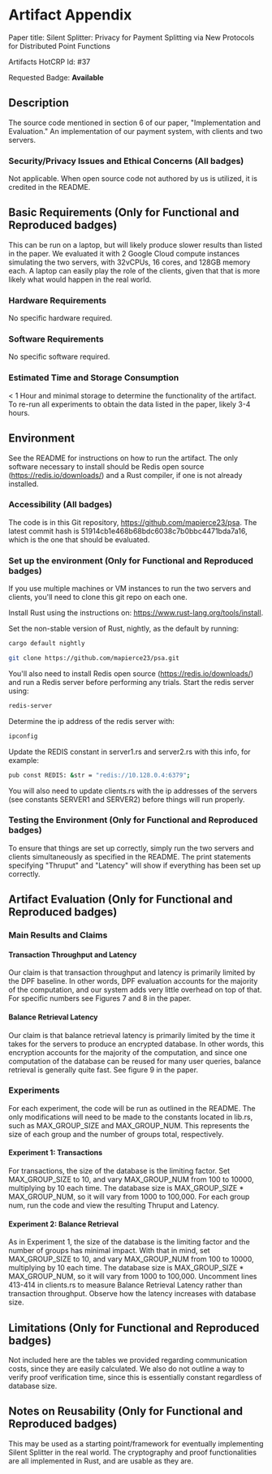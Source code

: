 # Artifact Appendix

Paper title:  Silent Splitter: Privacy for Payment Splitting via New Protocols for Distributed Point Functions 

Artifacts HotCRP Id: #37

Requested Badge: **Available**

## Description
The source code mentioned in section 6 of our paper, "Implementation and Evaluation." An implementation of our payment system, with clients and two servers. 

### Security/Privacy Issues and Ethical Concerns (All badges)
Not applicable. When open source code not authored by us is utilized, it is credited in the README. 

## Basic Requirements (Only for Functional and Reproduced badges)
This can be run on a laptop, but will likely produce slower results than listed in the paper. We evaluated it with 2 Google Cloud compute instances simulating the two servers, with 32vCPUs, 16 cores, and 128GB memory each. 
A laptop can easily play the role of the clients, given that that is more likely what would happen in the real world. 

### Hardware Requirements
No specific hardware required. 

### Software Requirements
No specific software required. 

### Estimated Time and Storage Consumption
< 1 Hour and minimal storage to determine the functionality of the artifact. To re-run all experiments to obtain the data listed in the paper, likely 3-4 hours. 

## Environment 
See the README for instructions on how to run the artifact. The only software necessary to install should be Redis open source (https://redis.io/downloads/) and a Rust compiler, if one is not already installed. 

### Accessibility (All badges)
The code is in this Git repository, https://github.com/mapierce23/psa. The latest commit hash is 51914cb1e468b68bdc6038c7b0bbc4471bda7a16, which is the one that should be evaluated. 

### Set up the environment (Only for Functional and Reproduced badges)
If you use multiple machines or VM instances to run the two servers and clients, you'll need to clone this git repo on each one. 

Install Rust using the instructions on: https://www.rust-lang.org/tools/install.

Set the non-stable version of Rust, nightly, as the default by running: 

```bash
cargo default nightly
```

```bash
git clone https://github.com/mapierce23/psa.git
```

You'll also need to install Redis open source (https://redis.io/downloads/) and run a Redis server before performing any trials. Start the redis server using:

```bash
redis-server
```

Determine the ip address of the redis server with:

```bash
ipconfig
```

Update the REDIS constant in server1.rs and server2.rs with this info, for example:

```bash
pub const REDIS: &str = "redis://10.128.0.4:6379";
```

You will also need to update clients.rs with the ip addresses of the servers (see constants SERVER1 and SERVER2) before things will run properly. 

### Testing the Environment (Only for Functional and Reproduced badges)
To ensure that things are set up correctly, simply run the two servers and clients simultaneously as specified in the README. The print statements specifying "Thruput" and "Latency" will show if everything has been set up correctly. 

## Artifact Evaluation (Only for Functional and Reproduced badges)

### Main Results and Claims

#### Transaction Throughput and Latency
Our claim is that transaction throughput and latency is primarily limited by the DPF baseline. In other words, DPF evaluation accounts for the majority of the computation, 
and our system adds very little overhead on top of that. For specific numbers see Figures 7 and 8 in the paper. 

#### Balance Retrieval Latency
Our claim is that balance retrieval latency is primarily limited by the time it takes for the servers to produce an encrypted database. In other words, this encryption accounts for the 
majority of the computation, and since one computation of the database can be reused for many user queries, balance retrieval is generally quite fast. See figure 9 in the paper. 

### Experiments 
For each experiment, the code will be run as outlined in the README. The only modifications will need to be made to the constants located in lib.rs, such as MAX_GROUP_SIZE and MAX_GROUP_NUM. This represents the 
size of each group and the number of groups total, respectively. 

#### Experiment 1: Transactions
For transactions, the size of the database is the limiting factor. Set MAX_GROUP_SIZE to 10, and vary MAX_GROUP_NUM from 100 to 10000, multiplying
by 10 each time. The database size is MAX_GROUP_SIZE * MAX_GROUP_NUM, so it will vary from 1000 to 100,000.
For each group num, run the code and view the resulting Thruput and Latency. 
#### Experiment 2: Balance Retrieval
As in Experiment 1, the size of the database is the limiting factor and the number of groups has minimal impact. With that in mind, set MAX_GROUP_SIZE to 10, 
and vary MAX_GROUP_NUM from 100 to 10000, multiplying by 10 each time. The database size is MAX_GROUP_SIZE * MAX_GROUP_NUM, so it will vary from 1000 to 100,000.
Uncomment lines 413-414 in clients.rs to measure Balance Retrieval Latency rather than transaction throughput. Observe how the latency increases with database size. 


## Limitations (Only for Functional and Reproduced badges)
Not included here are the tables we provided regarding communication costs, since they are easily calculated. We also do not outline a way to verify proof verification time,
since this is essentially constant regardless of database size. 

## Notes on Reusability (Only for Functional and Reproduced badges)
This may be used as a starting point/framework for eventually implementing Silent Splitter in the real world. The cryptography and proof functionalities are all implemented in Rust, and are usable as they are. 
